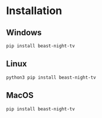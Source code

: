 # Installation

## Windows

```
pip install beast-night-tv
```

## Linux

``` 
python3 pip install beast-night-tv
```

## MacOS

```
pip install beast-night-tv
```
